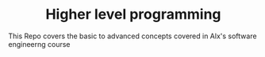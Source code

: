 <h1 align='center'> Higher level programming </h1>

This Repo covers the basic to advanced concepts covered in Alx's software engineerng course
